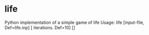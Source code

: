 # life
Python implementation of a simple game of life
Usage: life [input-file, Def=life.inp] [ iterations. Def=10] [<debug with any char>]


